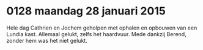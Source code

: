 # 0128 maandag 28 januari 2015
Hele dag Cathrien en Jochem geholpen met ophalen en opbouwen van een Lundia kast. Allemaal gelukt, zelfs het haardvuur. Mede dankzij Berend, zonder hem was het niet gelukt.

